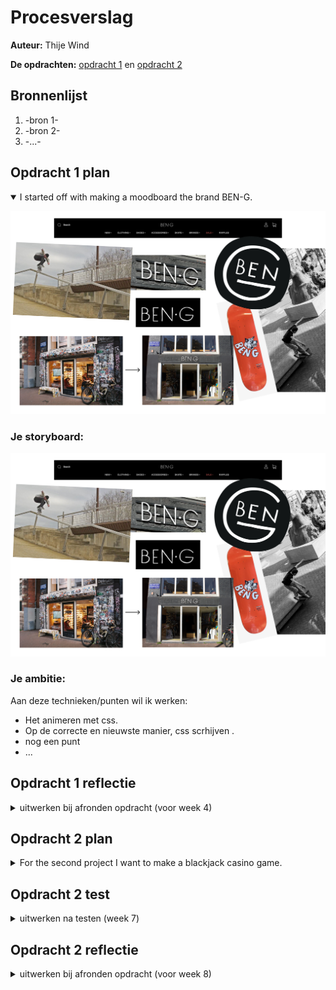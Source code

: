 # Procesverslag
**Auteur:** Thije Wind

**De opdrachten:** [opdracht 1](./opdracht1/index.html) en [opdracht 2](opdracht2/index.html)

## Bronnenlijst
  1. -bron 1-
  2. -bron 2-
  3. -...-



## Opdracht 1 plan

<details open>
  <summary>I started off with making a moodboard  the brand BEN-G. </summary>
  
  ![moodboard](./readme-images/inspo-board.png)


  ### Je storyboard:
  <img src="images/inspo-board.png">


  ### Je ambitie: 
  Aan deze technieken/punten wil ik werken:
  - Het animeren met css.
  - Op de correcte en nieuwste manier, css scrhijven .
  - nog een punt
  - ...
 
</details>



## Opdracht 1 reflectie

<details>
  <summary>uitwerken bij afronden opdracht (voor week 4)</summary>


  ### Je uitkomst - karakteristiek screenshot(s):
  <img src="">


  ### Dit ging goed/Heb ik geleerd: 
  Korte omschrijving met plaatje(s)

  <img src="readme-images/dummy-plaatje.svg" width="375px" alt="top">


  ### Dit was lastig/Is niet gelukt:
  Korte omschrijving met plaatje(s)

  <img src="readme-images/dummy-plaatje.svg" width="375px" alt="bummer">
</details>



## Opdracht 2 plan

<details>
  <summary>For the second project I want to make a blackjack casino game.</summary>


  ### Je ontwerp:
  <img src="readme-images/wireframe-opdr2.png" width="375px" alt="ontwerp opdracht 2">


  ### Je ambitie: 
  Aan deze technieken/punten wil ik werken:
  - Custom properties gebruiken bij meer dan alleen kleuren en verloopjes.
  - Gebruik maken van JavaScript animation events.
  - Werken met voice commands.
  - Gebruik maken van APIs.
  - Werken met display p3 voor kleuren.
</details>



## Opdracht 2 test

<details>
  <summary>uitwerken na testen (week 7)</summary>

  Neem minimaal 5 bevindingen op:



  ### Bevinding 1:
  Omschrijving van wat er nog niet orde was (tekst en afbeeding(en)).

  #### oplossing:
  Beschrijving hoe je het hebt hebt opgelost of als het niet gelukt is hoe je het zou oplossen (tekst en afbeeding(en)).



  ### Bevinding 2:
  Omschrijving van wat er nog niet orde was (tekst en afbeeding(en)).

  #### oplossing:
  Beschrijving hoe je het hebt hebt opgelost of als het niet gelukt is hoe je het zou oplossen (tekst en afbeeding(en)).



  ### Bevinding 3:
  ...
</details>



## Opdracht 2 reflectie

<details>
  <summary>uitwerken bij afronden opdracht (voor week 8)</summary>

  ### Je uitkomst - karakteristiek screenshot(s):
  <img src="readme-images/dummy-plaatje.svg" width="375px" alt="uitkomst opdracht 2">


  ### Dit ging goed/Heb ik geleerd: 
  Korte omschrijving met plaatje(s)

  <img src="readme-images/dummy-plaatje.svg" width="375px" alt="top">


  ### Dit was lastig/Is niet gelukt:
  Korte omschrijving met plaatje(s)

  <img src="readme-images/dummy-plaatje.svg" width="375px" alt="bummer">
</details>